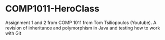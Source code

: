 # COMP1011-HeroClass
Assignment 1 and 2 from COMP 1011 from Tom Tsiliopoulos (Youtube). A revision of inheritance and polymorphism in Java and testing how to work with Git
